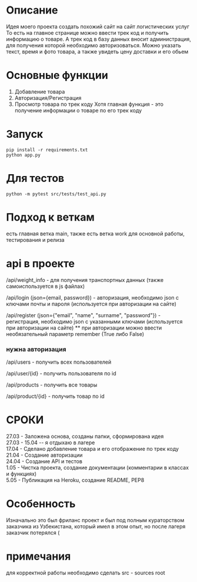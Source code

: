 # Описание
Идея моего проекта создать похожий сайт на сайт логистических услуг
То есть на главное странице можно ввести трек код и получить информацию о товаре. А трек код в базу данных вносит администрация, для получения которой необходимо авторизоваться.
Можно указать текст, время и фото товара, а также увидеть цену доставки и его обьем
# Основные функции

1. Добавление товара
2. Авторизация/Регистрация
3. Просмотр товара по трек коду
Хотя главная функция - это получение информации о товаре по его трек коду

# Запуск
```
pip install -r requirements.txt
python app.py
```

# Для тестов
```
python -m pytest src/tests/test_api.py
```

# Подход к веткам
есть главная ветка main, также есть ветка work для основной работы, тестирования и релиза

# api в проекте
/api/weight_info - для получения транспортных данных (также самоиспользуется в js файлах)

/api/login (json={email, password}) - авторизация, необходимо json с ключами почты и пароля (используется при авторизации на сайте)

/api/register (json={"email", "name", "surname", "password"}) - регистрация, необходимо json с указанными ключами (используется при авторизации на сайте)
** при авторизации можно ввести необязательный параметр remember (True либо False)

### нужна авторизация
/api/users - получить всех пользователей

/api/user/{id} - получить пользователя по id

/api/products - получить все товары

/api/product/{id} - получить товар по id

# СРОКИ

27.03 - Заложена основа, созданы папки, сформирована идея  
27.03 - 15.04 -- я отдыхаю в лагере  
17.04 - Сделано добавление товара и его отображение по трек коду  
21.04 - Создание авторизации  
24.04 - Создание API и тестов  
1.05 - Чистка проекта, создание документации (комментарии в классах и функциях)  
5.05 - Публикация на Heroku, создание README, PEP8

# Особенность

Изначально это был фриланс проект и был под полным кураторством заказчика из Узбекистана, который имел в этом опыт, но после лагеря заказчик потерялся (

# примечания
для корректной работы необходимо сделать src - sources root
